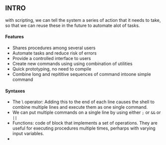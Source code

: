 ## INTRO
with scripting, we can tell the system a series of action that it needs to take, so that we can reuse these in the future to automate alot of tasks.

#### Features
- Shares procedures among several users
- Automate tasks and reduce risk of errors
- Provide a controlled interface to users
- Create new commands using using combination of utilities
- Quick prototyping, no need to compile
- Combine long and repititive sequences of command intoone simple command

#### Syntaxes
- The \ operator: Adding this to the end of each line causes the shell to combine 
  multiple lines and execute them as one single command.
- We can put multiple commands on a single line by using either `;` or `&&` or `||`
- Functions: code of block that implements a set of operations. They are useful for 
  executing procedures multiple times, perharps with varying input variables.
- 